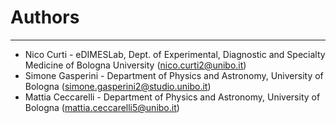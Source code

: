# Authors #

----------
- Nico Curti - eDIMESLab, Dept. of Experimental, Diagnostic and Specialty Medicine of Bologna University ([nico.curti2@unibo.it](mailto:nico.curti2@unibo.it))
- Simone Gasperini - Department of Physics and Astronomy, University of Bologna ([simone.gasperini2@studio.unibo.it](mailto:simone.gasperini2@studio.unibo.it))
- Mattia Ceccarelli - Department of Physics and Astronomy, University of Bologna ([mattia.ceccarelli5@unibo.it](mailto:mattia.ceccarelli5@unibo.it))
